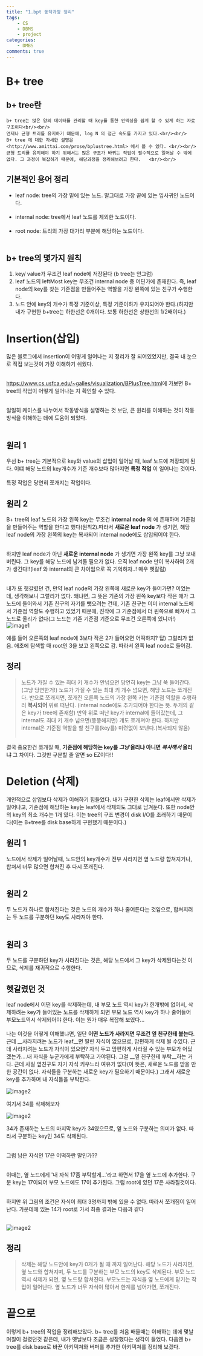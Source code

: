 ```yaml
---
title: "1.bpt 동작과정 정리"
tags: 
    - CS
    - DBMS
    - project
categories: 
    - DMBS
comments: true
---
```


# B+ tree

## b+ tree란

    b+ tree는 많은 양의 데이터를 관리할 때 key를 통한 인덱싱을 쉽게 할 수 있게 하는 자료구조이다<br/><br/>
    언제나 균형 트리를 유지하기 떄문에, log N 의 접근 속도를 가지고 있다.<br/><br/>
    B+ tree 에 대한 자세한 설명은 <http://www.amittai.com/prose/bplustree.html> 에서 볼 수 있다. <br/><br/>
    균형 트리를 유지해야 하기 위해서는 많은 구조가 바뀌는 작업이 필수적으로 일어날 수 밖에 없다. 그 과정이 복잡하기 때문에, 해당과정을 정리해보려고 한다.   <br/><br/>

## 기본적인 용어 정리

- leaf node: tree의 가장 밑에 있는 노드. 말그대로 가장 끝에 있는 잎사귀인 노드이다.<br/><br/>
- internal node: tree에서 leaf 노드를 제외한 노드이다.<br/><br/>
- root node: 트리의 가장 대가리 부분에 해당하는 노드이다.<br/><br/>

## b+ tree의 몇가지 원칙

1. key/ value가 무조건 leaf node에 저장된다 (b tree는 안그럼)
2. leaf 노드의 leftMost key는 무조건 internal node 중 어딘가에 존재한다. 즉, leaf node의 key를 찾는 기준점을 만들어주는 역할을 가장 왼쪽에 있는 친구가 수행한다.
3. 노드 안에 key의 개수가 특정 기준이상, 특정 기준이하가 유지되어야 한다.(하지만 내가 구현한 b+tree는 하한선은 0개이다. 보통 하한선은 상한선의 1/2배이다.)


# Insertion(삽입)

많은 블로그에서 insertion이 어떻게 일어나는 지 정리가 잘 되어있었지만, 결국 내 눈으로 직접 보는것이 가장 이해하기 쉬웠다.<br/><br/>

<https://www.cs.usfca.edu/~galles/visualization/BPlusTree.html>에 가보면 B+ tree의 작업이 어떻게 일어나는 지 확인할 수 있다.<br/><br/>

일일히 케이스를 나누어서 작동방식을 설명하는 것 보단, 큰 원리를 이해하는 것이 작동방식을 이해하는 데에 도움이 되었다.<br/><br/>

## 원리 1

우선 b+ tree는 기본적으로 key와 value의 삽입이 일어날 때, leaf 노드에 저장되게 된다. 이떄 해당 노드의 key개수가 기준 개수보다 많아지면 __특정 작업__ 이 일어나는 것이다.<br/><br/>
특정 작업은 당연히 쪼개지는 작업이다.

## 원리 2

B+ tree의 leaf 노드의 가장 왼쪽 key는 무조건 __internal node__ 의 에 존재하며 기준점을 만들어주는 역할을 한다고 했다(원칙2).따라서 __새로운 leaf node__ 가 생기면, 해당 leaf node의 가장 왼쪽의 key는 복사되어 internal node에도 삽입되어야 한다. <br/><br/>

하지만 leaf node가 아닌 __새로운 internal node__ 가 생기면 가장 왼쪽 key를 그냥 보내버린다. 그 key를 해당 노드에 남겨둘 필요가 없다. 오직 leaf node 만이 복사하여 2개가 생긴다!!(leaf 와 internal의 큰 차이임으로 꼭 기억하자..! 매우 헷갈림)<br/><br/>

내가 또 헷갈렸던 건, 만약 leaf node의 가장 왼쪽에 새로운 key가 들어가면? 이었는데, 생각해보니 그럴리가 없다. 왜냐면, 그 뜻은 기존의 가장 왼쪽 key보다 작은 애가 그 노드에 들어와서 기존 친구의 자기를 뺏으려는 건데, 기존 친구는 이미 internal 노드에서 기준점 역할도 수행하고 있었기 때문에, 진작에 그 기준점에서 더 왼쪽으로 빠져서 그 노드로 올리가 없다(그 노드는 기존 기준점 기준으로 무조건 오른쪽에 있니까!)
![image1](http://bh981013.github.io/image/2022-02-12/2022-02-12-2.PNG)

예를 들어 오른쪽의 leaf node에 3보다 작은 2가 들어오면 어떡하지?
답) 그럴리가 없음. 애초에 탐색할 때 root인 3을 보고 왼쪽으로 감.
따라서 왼쪽 leaf node로 들어감.


## 정리

>노드가 가질 수 있는 최대 키 개수가 안넘으면 당연히 key는 그냥 쑥 들어간다.(그냥 당연한거!)
>노드가 가질 수 있는 최대 키 개수 넘으면, 해당 노드는 쪼개진다.
>반으로 쪼개지면, 쪼개진 오른쪽 노드의 가장 왼쪽 키는 기준점 역할을 수행하러 __복사되어__ 위로 떠난다. (internal node에도 추가되어야 한다는 뜻. 두개의 같은 key가 tree에 존재함)
>만약 위로 떠난 key가 internal에 들어갔는데, 그 internal도 최대 키 개수 넘으면(뚱뚱해지면) 걔도 쪼개져야 한다. 하지만 internal은 기준점 역할을 할 친구를(key를) 미련없이 보낸다.(복사되지 않음)
<br/><br/>

결국 중요한건 쪼개질 때, __기준점에 해당하는 key를 *그냥* 올리냐 아니면 *복사해서* 올리냐__ 그 차이다. 그것만 구분할 줄 알면 so EZ이다!!

# Deletion (삭제)

개인적으로 삽입보다 삭제가 이해하기 힘들었다.  내가 구현한 삭제는 leaf에서만 삭제가 일어나고, 기준점에 해당하는 key는 leaf에서 삭제되도 그대로 남겨둔다. 또한 node안의 key의 최소 개수는 1개 였다. 이는 tree의 구조 변경이 disk I/O를 초래하기 때문이다(이는 B+tree를 disk base하게 구현했기 때문이다.)

## 원리 1
노드에서 삭제가 일어날때, 노드안의 key개수가 전부 사라지면 옆 노드랑 합쳐지거나, 합쳐서 너무 많으면 합쳐진 후 다시 쪼개진다.<br/><br/>

## 원리 2
두 노드가 하나로 합쳐진다는 것은 노드의 개수가 하나 줄어든다는 것임으로, 합쳐지려는 두 노드를 구분하던 key도 사라져야 한다.<br/><br/>

## 원리 3
두 노드를 구분하던 key가 사라진다는 것은, 해당 노드에서 그 key가 삭제된다는것 이므로, 삭제를 재귀적으로 수행한다.

## 헷갈렸던 것
leaf node에서 어떤 key를 삭제하는데, 내 부모 노드 역시 key가 한개밖에 없어서, 삭제하려는 key가 들어있는 노드를 삭제하게 되면 부모 노드 역시 key가 하나 줄어들어 부모노드역시 삭제되어야 한다. 이는 뭔가 매우 복잡해 보였다...<br/><br/>
나는 이것을 어떻게 이해했냐면, 일단 __어떤 노드가 사라지면 무조건 옆 친구한테 붙는다__. 근데 __사라지려는 노드가 leaf__면 딸린 자식이 없으므로, 맘편하게 삭제 될 수있다. 근데 사라지려는 노드가 자식이 있으면? 자식 두고 맘편하게 사라질 수 있는 부모가 어딨겠는가....내 자식을 누군가에게 부탁하고 가야된다. 그걸 __옆 친구한테 부탁__하는 거다. 근데 사실 옆친구도 자기 자식 키우느라 여유가 없다(이 뜻은, 새로운 노드를 받을 만한 공간이 없다. 자식들을 구분하는 새로운 key가 필요하기 때문이다.) 그래서 새로운 key를 추가하며 내 자식들을 부탁한다.

![image2](http://bh981013.github.io/image/2022-02-12/2022-02-12-3.PNG)

여기서 34를 삭제해보자

![image2](http://bh981013.github.io/image/2022-02-12/2022-02-12-4.PNG)

34가 존재하는 노드의 마지막 key가 34였으므로, 옆 노드와 구분하는 의미가 없다. 따라서 구분하는 key인 34도 삭제된다.<br/><br/>

그럼 남은 자식인 17은 어떡하란 말인가??<br/><br/>

이때는, 옆 노드에게 '내 자식 17좀 부탁할게...'라고 하면서 17을 옆 노드에 추가한다. 구분 key는 17이되어 부모 노드에도 17이 추가된다. 그럼 root에 있던 17은 사라질것이다.<br/><br/>

하지만 위 그림의 조건은 자식이 최대 3명까지 밖에 있을 수 없다. 따라서 쪼개짐이 일어난다. 가운데에 있는 14가 root로 가서 최종 결과는 다음과 같다<br/><br/>

![image2](http://bh981013.github.io/image/2022-02-12/2022-02-12-5.PNG)


## 정리
> 삭제는 해당 노드안에 key가 0개가 될 때 까지 일어난다.
> 해당 노드가 사라지면, 옆 노드와 합쳐지며, 두 노드를 구분하는 부모 노드의 key도 삭제된다.
> 부모 노드역시 삭제가 되면, 옆 노드랑 합쳐진다. 부모노드는 자식을 옆 노드에게 맡기는 작업이 일어난다.
> 옆 노드가 너무 자식이 많아서 한계를 넘어가면, 쪼개진다.

# 끝으로

이렇게 b+ tree의 작업을 정리해보았다. b+ tree를 처음 배울때는 이해하는 데에 몇날 며칠이 걸렸던것 같은데, 내가 옛날보다 조금은 성장했다는 생각이 들었다. 다음엔 b+ tree를 disk base로 바꾼 아키텍쳐와 버퍼를 추가한 아키텍쳐를 정리해 보겠다.